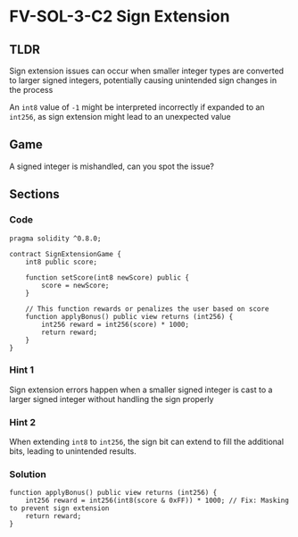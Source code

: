 # FV-SOL-3-C2 Sign Extension

## TLDR

Sign extension issues can occur when smaller integer types are converted to larger signed integers, potentially causing unintended sign changes in the process

An `int8` value of `-1` might be interpreted incorrectly if expanded to an `int256`, as sign extension might lead to an unexpected value

## Game

A signed integer is mishandled, can you spot the issue?

## Sections
### Code
```solidity
pragma solidity ^0.8.0;

contract SignExtensionGame {
    int8 public score;

    function setScore(int8 newScore) public {
        score = newScore;
    }

    // This function rewards or penalizes the user based on score
    function applyBonus() public view returns (int256) {
        int256 reward = int256(score) * 1000;
        return reward;
    }
}
```


### Hint 1
Sign extension errors happen when a smaller signed integer is cast to a larger signed integer without handling the sign properly


### Hint 2
When extending `int8` to `int256`, the sign bit can extend to fill the additional bits, leading to unintended results.


### Solution
```solidity
function applyBonus() public view returns (int256) {
    int256 reward = int256(int8(score & 0xFF)) * 1000; // Fix: Masking to prevent sign extension
    return reward;
}
```


